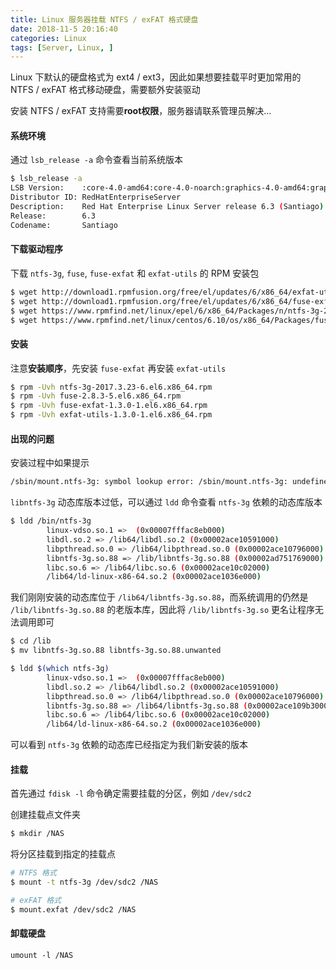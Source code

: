 ```yaml
---
title: Linux 服务器挂载 NTFS / exFAT 格式硬盘
date: 2018-11-5 20:16:40
categories: Linux
tags: [Server, Linux, ]
---
```


Linux 下默认的硬盘格式为 ext4 / ext3，因此如果想要挂载平时更加常用的 NTFS / exFAT 格式移动硬盘，需要额外安装驱动

安装 NTFS / exFAT 支持需要**root权限**，服务器请联系管理员解决...

<!-- more -->

#### 系统环境

通过 `lsb_release -a` 命令查看当前系统版本

```bash
$ lsb_release -a
LSB Version:    :core-4.0-amd64:core-4.0-noarch:graphics-4.0-amd64:graphics-4.0-noarch:printing-4.0-amd64:printing-4.0-noarch
Distributor ID: RedHatEnterpriseServer
Description:    Red Hat Enterprise Linux Server release 6.3 (Santiago)
Release:        6.3
Codename:       Santiago
```


#### 下载驱动程序

下载 `ntfs-3g`, `fuse`, `fuse-exfat` 和 `exfat-utils` 的 RPM 安装包

```bash
$ wget http://download1.rpmfusion.org/free/el/updates/6/x86_64/exfat-utils-1.3.0-1.el6.x86_64.rpm
$ wget http://download1.rpmfusion.org/free/el/updates/6/x86_64/fuse-exfat-1.3.0-1.el6.x86_64.rpm
$ wget https://www.rpmfind.net/linux/epel/6/x86_64/Packages/n/ntfs-3g-2017.3.23-6.el6.x86_64.rpm
$ wget https://www.rpmfind.net/linux/centos/6.10/os/x86_64/Packages/fuse-2.8.3-5.el6.x86_64.rpm
```

#### 安装

注意**安装顺序**，先安装 `fuse-exfat` 再安装 `exfat-utils`

```bash
$ rpm -Uvh ntfs-3g-2017.3.23-6.el6.x86_64.rpm
$ rpm -Uvh fuse-2.8.3-5.el6.x86_64.rpm
$ rpm -Uvh fuse-exfat-1.3.0-1.el6.x86_64.rpm
$ rpm -Uvh exfat-utils-1.3.0-1.el6.x86_64.rpm
```

#### 出现的问题

安装过程中如果提示

```bash
/sbin/mount.ntfs-3g: symbol lookup error: /sbin/mount.ntfs-3g: undefined symbol: ntfs_xattr_build_mapping
```

`libntfs-3g` 动态库版本过低，可以通过 `ldd` 命令查看 `ntfs-3g` 依赖的动态库版本

```bash
$ ldd /bin/ntfs-3g
        linux-vdso.so.1 =>  (0x00007fffac8eb000)
        libdl.so.2 => /lib64/libdl.so.2 (0x00002ace10591000)
        libpthread.so.0 => /lib64/libpthread.so.0 (0x00002ace10796000)
        libntfs-3g.so.88 => /lib/libntfs-3g.so.88 (0x00002ad751769000)
        libc.so.6 => /lib64/libc.so.6 (0x00002ace10c02000)
        /lib64/ld-linux-x86-64.so.2 (0x00002ace1036e000)
```

我们刚刚安装的动态库位于 `/lib64/libntfs-3g.so.88`，而系统调用的仍然是 `/lib/libntfs-3g.so.88` 的老版本库，因此将 `/lib/libntfs-3g.so` 更名让程序无法调用即可

```bash
$ cd /lib
$ mv libntfs-3g.so.88 libntfs-3g.so.88.unwanted

$ ldd $(which ntfs-3g)
        linux-vdso.so.1 =>  (0x00007fffac8eb000)
        libdl.so.2 => /lib64/libdl.so.2 (0x00002ace10591000)
        libpthread.so.0 => /lib64/libpthread.so.0 (0x00002ace10796000)
        libntfs-3g.so.88 => /lib64/libntfs-3g.so.88 (0x00002ace109b3000)
        libc.so.6 => /lib64/libc.so.6 (0x00002ace10c02000)
        /lib64/ld-linux-x86-64.so.2 (0x00002ace1036e000)
```

可以看到 `ntfs-3g` 依赖的动态库已经指定为我们新安装的版本


#### 挂载

首先通过 `fdisk -l` 命令确定需要挂载的分区，例如 `/dev/sdc2`

创建挂载点文件夹
```bash
$ mkdir /NAS
```

将分区挂载到指定的挂载点

```bash
# NTFS 格式
$ mount -t ntfs-3g /dev/sdc2 /NAS

# exFAT 格式
$ mount.exfat /dev/sdc2 /NAS
```

#### 卸载硬盘

```
umount -l /NAS
```

